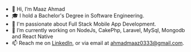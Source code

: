 - 👋 Hi, I’m Maaz Ahmad
- 🎓 I hold a Bachelor's Degree in Software Engineering.
- 👀 I'm passionate about Full Stack Mobile App Development.
- 🌱 I’m currently working on NodeJs, CakePhp, Laravel, MySql, Mongodb and React Native
- 📫 Reach me on [LinkedIn](https://www.linkedin.com/in/maaz-ahmad-3709241a6/), or via email at [ahmadmaaz0333@gmail.com](mailto:ahmadmaaz0333@gmail.com).

<!---
MaazAhmad0333/MaazAhmad0333 is a ✨ special ✨ repository because its `README.md` (this file) appears on your GitHub profile.
You can click the Preview link to take a look at your changes.
--->
